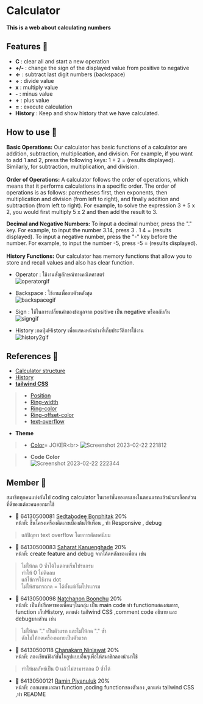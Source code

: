 
# Calculator 

**This is a web about calculating numbers**

## Features :pushpin:

- **C** : clear all and start a new operation
- **+/-** : change the sign of the displayed value from positive to negative
- **←** : subtract last digit numbers (backspace)
- **÷** : divide value 
- **x** : multiply value
- **-** : minus value
- **+** : plus value
- **=** : execute calculation
- **History** : Keep and show history that we have calculated.

## How to use :pushpin:
**Basic Operations:**
Our calculator has basic functions of a calculator are addition, subtraction, multiplication, and division. For example, if you want to add 1 and 2, press the following keys: 1 + 2 = (results displayed). Similarly, for subtraction, multiplication, and division.
<br><br>
**Order of Operations:**
A calculator follows the order of operations, which means that it performs calculations in a specific order. The order of operations is as follows: parentheses first, then exponents, then multiplication and division (from left to right), and finally addition and subtraction (from left to right). For example, to solve the expression 3 + 5 x 2, you would first multiply 5 x 2 and then add the result to 3.

**Decimal and Negative Numbers:**
To input a decimal number, press the "." key. For example, to input the number 3.14, press 3 . 1 4 = (results displayed). To input a negative number, press the "-" key before the number. For example, to input the number -5, press -5 = (results displayed).
<br><br>
**History Functions:**
Our calculator has memory functions that allow you to store and recall values and also has clear function.

- Operator : ใช้งานสัญลักษณ์ทางคณิตศาสตร์<br>
![operatorgif](https://user-images.githubusercontent.com/88131673/220914456-7e3d3d6c-aac4-4f7e-8d00-7fe8dedafafc.gif)

- Backspace : ใช้งานเพื่อลบตัวหลังสุด<br>
![backspacegif](https://user-images.githubusercontent.com/88131673/220914485-a7a8839b-2c90-4751-b9cf-4d5590236ea6.gif)

- Sign : ใช้ในการเปลี่ยนค่าของข้อมูลจาก positive เป็น negative หรือกลับกัน<br>
![signgif](https://user-images.githubusercontent.com/88131673/220914522-160d8547-9478-40bf-9f19-4ee7a3ae0f51.gif)

- History :กดปุ่มHistory เพื่อแสดงหน้าต่างที่เก็บประวัติการใช้งาน<br>
![history2gif](https://user-images.githubusercontent.com/88131673/220918223-e934a040-781f-4b5b-a368-a0c145d0aee0.gif)


## References :pushpin:
- [Calculator structure](https://www.youtube.com/watch?v=m1_ih43p24s )
- [History](https://www.youtube.com/watch?v=IM1RzqlX2JA)
 - [**tailwind CSS**](https://tailwindcss.com/)
> - [Position](https://tailwindcss.com/docs/position#absolutely-positioning-elements) <br>
> - [Ring-width](https://tailwindcss.com/docs/ring-width)<br>
> - [Ring-color](https://tailwindcss.com/docs/ring-color)<br>
> - [Ring-offset-color](https://tailwindcss.com/docs/ring-offset-color)<br>
> - [text-overflow](https://tailwindcss.com/docs/text-overflow)<br>

- **Theme**
> - [Color]([https://monkeytype.com/](https://monkeytype.com/settings#group_theme))= JOKER<br>
![Screenshot 2023-02-22 221812](https://user-images.githubusercontent.com/88131673/220668253-0ae62dcf-09c1-43d3-9a31-a5e047ce9c00.png)<br>

>- **Code Color**<br>
![Screenshot 2023-02-22 222344](https://user-images.githubusercontent.com/88131673/220668523-5b414018-a0fd-48ad-9ecf-d008c7ffdea4.png)

## Member :pushpin:

สมาชิกทุกคนแบ่งกันไป coding calculator ในเวอร์ชั่นของตนเองในตอนแรกแล้วนำมาเลือกส่วนที่ดีของแต่ละคนออกมาใช้
- :construction_worker: 64130500081 [Sedtabodee Bonphitak](https://github.com/PanSedtabodee) 20%<br>
หน้าที่: ขึ้นโครงเครื่องคิดเลขเบื้องต้นให้เพื่อน , ทำ Responsive , debug
>  แก้ปัญหา text overflow โดยการตัดทศนิยม

- :construction_worker: 64130500083 [Saharat Kanuenghade](https://github.com/KenMuey) 20%<br>
หน้าที่: create feature and debug จากโค้ดหลักของเพื่อน เช่น<br>
> ไม่ให้กด 0 ซ้ำได้ในตอนเริ่มโปรแกรม<br>
> ทำให้ 0 ไม่ติดลบ<br>
> แก้ไข้การใช้งาน dot<br>
> ไม่ให้สามารถกด = ได้ตั้งแต่เริ่มโปรแกรม

- :construction_worker: 64130500098 [Natchanon Boonchu](https://github.com/NatchanonBoonchu) 20%<br>
หน้าที่: เป็นที่ปรึกษาของเพื่อนๆในกลุ่ม เป็น main code ทำ functionแสดงสมการ, function เก็บHistory, ตกแต่ง tailwind CSS ,comment code อธิบาย และ debugบางส่วน เช่น 
> ไม่ให้กด "." เป็นตัวแรก และไม่ให้กด "." ซ้ำ <br>
> ดักไม่ให้กดเครื่องหมายเป็นตัวแรก

- :construction_worker: 64130500118 [Chanakarn Ninlawat](https://github.com/Saiparnn) 20%<br>
หน้าที่: ลองเขียนฟังก์ชั่นในรูปแบบอื่นๆเพื่อให้สมาชิกลองนำมาใช้ <br>
> ทำให้ผลลัพธ์เป็น 0 เเล้วไม่สามารถกด 0 ซ้ำได้

- :construction_worker: 64130500121 [Ramin Piyanuluk](https://github.com/Tiger4846) 20%<br>
หน้าที่: ออกเเบบเเละหา function ,coding functionของตัวเอง ,ตกแต่ง tailwind CSS ,ทำ README
